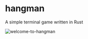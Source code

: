 # hangman
A simple terminal game written in Rust


![welcome-to-hangman](https://github.com/seanledesma/hangman/assets/87875153/fe78d663-78d5-4b49-8a7a-b62982fc0205)
